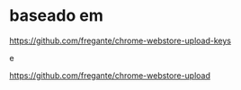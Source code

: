 # baseado em

https://github.com/fregante/chrome-webstore-upload-keys

e 

https://github.com/fregante/chrome-webstore-upload